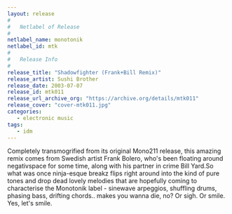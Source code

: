 ```yaml
---
layout: release
#
#   Netlabel of Release
#
netlabel_name: monotonik
netlabel_id: mtk
#
#   Release Info
#
release_title: "Shadowfighter (Frank+Bill Remix)"
release_artist: Sushi Brother
release_date: 2003-07-07
release_id: mtk011
release_url_archive_org: "https://archive.org/details/mtk011"
release_cover: "cover-mtk011.jpg"
categories:
   - electronic music
tags:
   - idm
---
```

Completely transmogrified from its original Mono211 release, this amazing remix comes from Swedish artist Frank Bolero, who's been floating around negativspace for some time, along with his partner in crime Bill Yard.So what was once ninja-esque breakz flips right around into the kind of pure tones and drop dead lovely melodies that are hopefully coming to characterise the Monotonik label - sinewave arpeggios, shuffling drums, phasing bass, drifting chords.. makes you wanna die, no? Or sigh. Or smile. Yes, let's smile.



